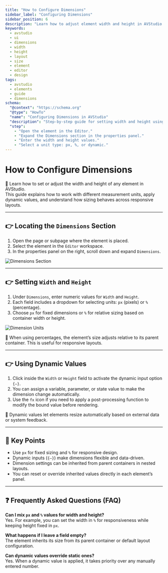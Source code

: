```yaml
---
title: "How to Configure Dimensions"
sidebar_label: "Configuring Dimensions"
sidebar_position: 6
description: "Learn how to adjust element width and height in AVStudio using pixels, percentages, or dynamic values. Includes inheritance behavior and unit tips."
keywords:
  - avstudio
  - ui
  - dimensions
  - width
  - height
  - layout
  - size
  - element
  - editor
  - design
tags:
  - avstudio
  - elements
  - guide
  - dimensions
schema:
  "@context": "https://schema.org"
  "@type": "HowTo"
  "name": "Configuring Dimensions in AVStudio"
  "description": "Step-by-step guide for setting width and height using pixels, percentages, or dynamic values in AVStudio."
  "step":
    - "Open the element in the Editor."
    - "Expand the Dimensions section in the properties panel."
    - "Enter the width and height values."
    - "Select a unit type: px, %, or dynamic."
---
```


# How to Configure Dimensions

🎯 Learn how to set or adjust the width and height of any element in AVStudio.  
This guide explains how to work with different measurement units, apply dynamic values, and understand how sizing behaves across responsive layouts.

---

## 👉 Locating the `Dimensions` Section

1. Open the page or subpage where the element is placed.  
2. Select the element in the `Editor` workspace.  
3. In the properties panel on the right, scroll down and expand `Dimensions`.  

![Dimensions Section](img/dimensions-section.png "Locate the Dimensions section in the properties panel")

---

## 👉 Setting `Width` and `Height`

1. Under `Dimensions`, enter numeric values for `Width` and `Height`.  
2. Each field includes a dropdown for selecting units: `px` (pixels) or `%` (percentage).  
3. Choose `px` for fixed dimensions or `%` for relative sizing based on container width or height.  

![Dimension Units](img/dimension-units.png "Select units for width and height")

📌 When using percentages, the element’s size adjusts relative to its parent container. This is useful for responsive layouts.

---

## 👉 Using Dynamic Values

1. Click inside the `Width` or `Height` field to activate the dynamic input option `{–}`.  
2. You can assign a variable, parameter, or state value to make the dimension change automatically.  
3. Use the `fx` icon if you need to apply a post-processing function to modify the bound value before rendering.  

📌 Dynamic values let elements resize automatically based on external data or system feedback.

---

## 📌 Key Points

- Use `px` for fixed sizing and `%` for responsive design.  
- Dynamic inputs (`{–}`) make dimensions flexible and data-driven.  
- Dimension settings can be inherited from parent containers in nested layouts.  
- You can reset or override inherited values directly in each element’s panel.

---

## ❓ Frequently Asked Questions (FAQ)

**Can I mix `px` and `%` values for width and height?**  
Yes. For example, you can set the width in `%` for responsiveness while keeping height fixed in `px`.

**What happens if I leave a field empty?**  
The element inherits its size from its parent container or default layout configuration.

**Can dynamic values override static ones?**  
Yes. When a dynamic value is applied, it takes priority over any manually entered number.
